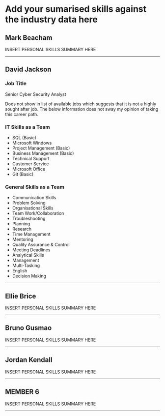 # Add your sumarised skills against the industry data here

## Mark Beacham

INSERT PERSONAL SKILLS SUMMARY HERE

___

## David Jackson

### Job Title

Senior Cyber Security Analyst

Does not show in list of available jobs which suggests that it is not a highly sought after job. The below information does not sway my opinion of taking this career path.

### IT Skills as a Team


* SQL (Basic)
* Microsoft Windows
* Project Management (Basic)
* Business Management (Basic)
* Technical Support
* Customer Service
* Microsoft Office
* Git (Basic)


### General Skills as a Team


* Communication Skills
* Problem Solving
* Organisational Skills
* Team Work/Collaboration
* Troubleshooting
* Planning
* Research
* Time Management
* Mentoring
* Quality Assurance & Control
* Meeting Deadlines
* Analytical Skills
* Management
* Multi-Tasking
* English
* Decision Making

___

## Ellie Brice

INSERT PERSONAL SKILLS SUMMARY HERE

___

## Bruno Gusmao

INSERT PERSONAL SKILLS SUMMARY HERE

___

## Jordan Kendall

INSERT PERSONAL SKILLS SUMMARY HERE

___

## MEMBER 6

INSERT PERSONAL SKILLS SUMMARY HERE

___